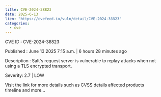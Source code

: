 ```yaml
---
title: CVE-2024-38823
date: 2025-6-13
lien: "https://cvefeed.io/vuln/detail/CVE-2024-38823"
categories:
  - cve
---
```


CVE ID : CVE-2024-38823

Published :  June 13
2025
7:15 a.m. | 6 hours
28 minutes ago

Description : Salt's request server is vulnerable to replay attacks when not using a TLS encrypted transport.

Severity: 2.7 | LOW

Visit the link for more details
such as CVSS details
affected products
timeline
and more...
